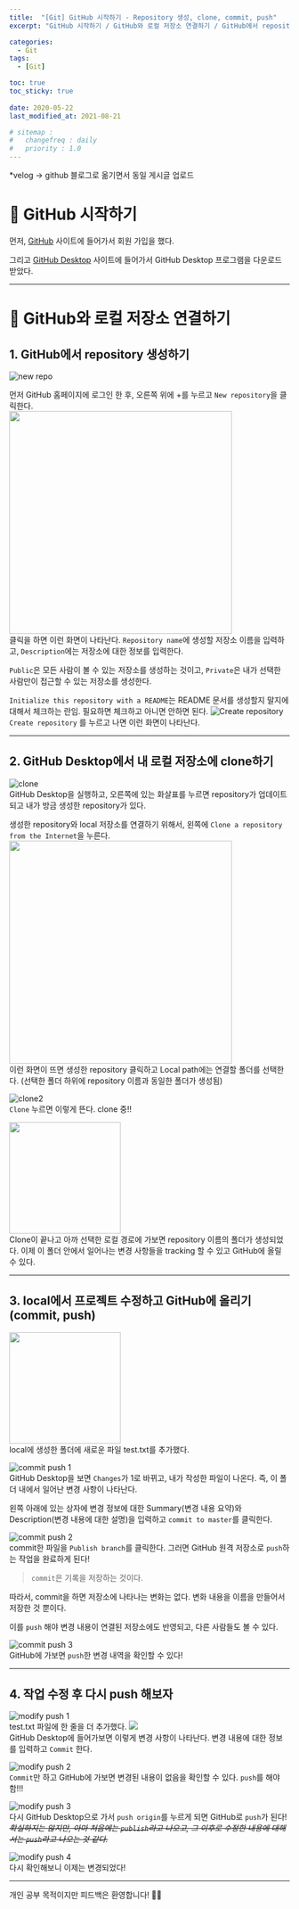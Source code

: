 ```yaml
---
title:  "[Git] GitHub 시작하기 - Repository 생성, clone, commit, push"
excerpt: "GitHub 시작하기 / GitHub와 로컬 저장소 연결하기 / GitHub에서 repository 생성하기 / GitHub Desktop에서 내 로컬 저장소에 clone하기 / local에서 프로젝트 수정하고 GitHub에 올리기 (commit, push)"

categories:
  - Git
tags:
  - [Git]

toc: true
toc_sticky: true
 
date: 2020-05-22
last_modified_at: 2021-08-21

# sitemap :
#   changefreq : daily
#   priority : 1.0
---
```

*velog -> github 블로그로 옮기면서 동일 게시글 업로드

# 🦥 GitHub 시작하기
먼저, [GitHub](https://github.com/) 사이트에 들어가서 회원 가입을 했다.

그리고 [GitHub Desktop](https://desktop.github.com/) 사이트에 들어가서 GitHub Desktop 프로그램을 다운로드 받았다.

----

# 🦥 GitHub와 로컬 저장소 연결하기
## 1. GitHub에서 repository 생성하기
![new repo](/assets/images/posts_img/git-2/git-2-1.png)<br>

먼저 GitHub 홈페이지에 로그인 한 후, 오른쪽 위에 +를 누르고 ``New repository``을 클릭한다.<br>
<img src="/assets/images/posts_img/git-2/git-2-2.png" width="400"><br>
클릭을 하면 이런 화면이 나타난다. ``Repository name``에 생성할 저장소 이름을 입력하고, ``Description``에는 저장소에 대한 정보를 입력한다.

``Public``은 모든 사람이 볼 수 있는 저장소를 생성하는 것이고, ``Private``은 내가 선택한 사람만이 접근할 수 있는 저장소를 생성한다.

``Initialize this repository with a README``는 README 문서를 생성할지 말지에 대해서 체크하는 란임. 필요하면 체크하고 아니면 안하면 된다.
![Create repository](/assets/images/posts_img/git-2/git-2-3.png)<br>
``Create repository`` 를 누르고 나면 이런 화면이 나타난다.

----

## 2. GitHub Desktop에서 내 로컬 저장소에 clone하기
![clone](/assets/images/posts_img/git-2/git-2-4.png)<br>
GitHub Desktop을 실행하고, 오른쪽에 있는 화살표를 누르면 repository가 업데이트 되고 내가 방금 생성한 repository가 있다.

생성한 repository와 local 저장소를 연결하기 위해서, 왼쪽에 ``Clone a repository from the Internet``을 누른다.<br>
<img src="/assets/images/posts_img/git-2/git-2-5.png" width="400"><br>
이런 화면이 뜨면 생성한 repository 클릭하고 Local path에는 연결할 폴더를 선택한다. (선택한 폴더 하위에 repository 이름과 동일한 폴더가 생성됨)

![clone2](/assets/images/posts_img/git-2/git-2-6.png)<br>
``Clone`` 누르면 이렇게 뜬다. clone 중!!

<img src="/assets/images/posts_img/git-2/git-2-7.png" width="200"><br>
Clone이 끝나고 아까 선택한 로컬 경로에 가보면 repository 이름의 폴더가 생성되었다. 이제 이 폴더 안에서 일어나는 변경 사항들을 tracking 할 수 있고 GitHub에 올릴 수 있다.

----

## 3. local에서 프로젝트 수정하고 GitHub에 올리기 (commit, push)
<img src="/assets/images/posts_img/git-2/git-2-8.png" width="200"><br>
local에 생성한 폴더에 새로운 파일 test.txt를 추가했다.

![commit push 1](/assets/images/posts_img/git-2/git-2-9.png)<br>
GitHub Desktop을 보면 ``Changes``가 1로 바뀌고, 내가 작성한 파일이 나온다. 즉, 이 폴더 내에서 일어난 변경 사항이 나타난다.

왼쪽 아래에 있는 상자에 변경 정보에 대한 Summary(변경 내용 요약)와 Description(변경 내용에 대한 설명)을 입력하고 ``commit to master``를 클릭한다.

![commit push 2](/assets/images/posts_img/git-2/git-2-10.png)<br>
commit한 파일을 ``Publish branch``를 클릭한다. 그러면 GitHub 원격 저장소로 ``push``하는 작업을 완료하게 된다!
>``commit``은 기록을 저장하는 것이다. 
>
따라서, commit을 하면 저장소에 나타나는 변화는 없다. 변화 내용을 이름을 만들어서 저장한 것 뿐이다.
>
이를 ``push`` 해야 변경 내용이 연결된 저장소에도 반영되고, 다른 사람들도 볼 수 있다.

![commit push 3](/assets/images/posts_img/git-2/git-2-11.png)<br>
GitHub에 가보면 ``push``한 변경 내역을 확인할 수 있다!

----

## 4. 작업 수정 후 다시 push 해보자
![modify push 1](/assets/images/posts_img/git-2/git-2-12.png)<br>
test.txt 파일에 한 줄을 더 추가했다.
<img src="/assets/images/posts_img/git-2/git-2-13.png"><br>
GitHub Desktop에 들어가보면 이렇게 변경 사항이 나타난다. 변경 내용에 대한 정보를 입력하고 ``Commit`` 한다.

![modify push 2](/assets/images/posts_img/git-2/git-2-14.png)<br>
``Commit``만 하고 GitHub에 가보면 변경된 내용이 없음을 확인할 수 있다. ``push``를 해야함!!!

![modify push 3](/assets/images/posts_img/git-2/git-2-15.png)<br>
다시 GitHub Desktop으로 가서 ``push origin``를 누르게 되면 GitHub로 ``push``가 된다!
_~~확실하지는 않지만, 아마 처음에는 ``publish``라고 나오고, 그 이후로 수정한 내용에 대해서는 ``push``라고 나오는 것 같다.~~_

![modify push 4](/assets/images/posts_img/git-2/git-2-16.png)<br>
다시 확인해보니 이제는 변경되었다!

----

개인 공부 목적이지만 피드백은 환영합니다! 🙆🏻